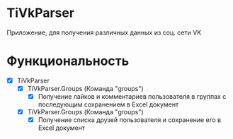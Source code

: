 # TiVkParser
Приложение, для получения различных данных из соц. сети VK
# Функциональность
- [x] TiVkParser
  - [x] TiVkParser.Groups (Команда "groups")
    - [x] Получение лайков и комментариев пользователя в группах c последующим сохранением в Excel документ
  - [x] TiVkParser.Groups (Команда "groups")
    - [x] Получение списка друзей пользователя и сохранение его в Excel документ
